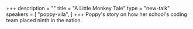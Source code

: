 +++
description = ""
title = "A Little Monkey Tale"
type = "new-talk"
speakers = [
        "poppy-vila",
]
+++
Poppy's story on how her school's coding team placed ninth in the nation.